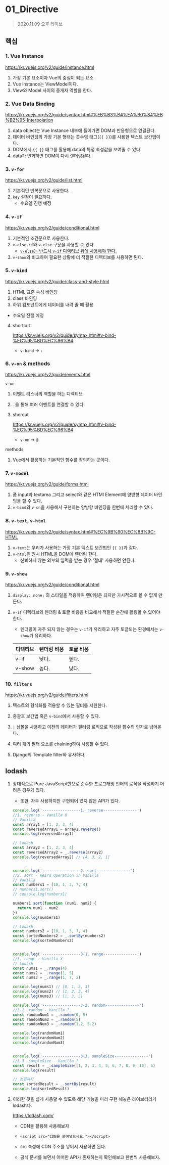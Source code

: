 # 01_Directive

> 2020.11.09 오후 라이브



## 핵심

### 1. Vue Instance

https://kr.vuejs.org/v2/guide/instance.html

1. 가장 기본 요소이자 Vue의 중심이 되는 요소
2. Vue Instance는 ViewModel이다.
3. View와 Model 사이의 중개자 역할을 한다.



### 2. Vue Data Binding

https://kr.vuejs.org/v2/guide/syntax.html#%EB%B3%B4%EA%B0%84%EB%B2%95-Interpolation

1. data object는 Vue Instance 내부에 들어가면 DOM과 반응형으로 연결된다. 
2. 데이터 바인딩의 가장 기본 형태는 콧수염 태그(`{{ }}`)를 사용한 텍스트 보간법이다.
3. DOM에서 `{{ }}` 태그를 활용해 data의 특정 속성값을 보여줄 수 있다. 
4. data가 변화하면 DOM이 다시 렌더링된다.



### 3. `v-for`

https://kr.vuejs.org/v2/guide/list.html

1. 기본적인 반복문으로 사용한다. 
2. `key` 설정이 필요하다.
   - 수요일 진행 예정



### 4. `v-if `

https://kr.vuejs.org/v2/guide/conditional.html

1. 기본적인 조건문으로 사용한다.
2. `v-else-if`와 `v-else` 구문을 사용할 수 있다.
   - <u>`v-else`는 반드시 `v-if` 디렉티브 뒤에 사용해야 한다.</u>
3. `v-show`와 비교하여 필요한 상황에 더 적절한 디렉티브를 사용하면 된다.



### 5. `v-bind`

https://kr.vuejs.org/v2/guide/class-and-style.html

1. HTML 표준 속성 바인딩
2. class 바인딩
3. 하위 컴포넌트에게 데이터를 내려 줄 때 활용
   
- 수요일 진행 예정
  
4. shortcut 

   https://kr.vuejs.org/v2/guide/syntax.html#v-bind-%EC%95%BD%EC%96%B4

   - `v-bind` -> `:`



### 6. `v-on` & methods

https://kr.vuejs.org/v2/guide/events.html

`v-on`

1. 이벤트 리스너의 역할을 하는 디렉티브

2. `.`을 통해 여러 이벤트를 연결할 수 있다.

3. shorcut

   https://kr.vuejs.org/v2/guide/syntax.html#v-bind-%EC%95%BD%EC%96%B4

   - `v-on` -> `@`



methods

1. Vue에서 활용하는 기본적인 함수를 정의하는 곳이다.



### 7. `v-model`

https://kr.vuejs.org/v2/guide/forms.html

1. 폼 input과 textarea 그리고 select와 같은 HTMl Element에 양방향 데이터 바인딩을 할 수 있다. 
2. `v-bind`와 `v-on`을 사용해서 구현하는 양방향 바인딩을 한번에 처리할 수 있다.





### 8. `v-text`, `v-html`

https://kr.vuejs.org/v2/guide/syntax.html#%EC%9B%90%EC%8B%9C-HTML

1. `v-text`는 우리가 사용하는 가장 기본 텍스트 보간법인 `{{ }}`과 같다.
2. `v-html`은 원시 HTML을 DOM에 렌더링 한다. 
   - 신뢰하지 않는 외부의 입력을 받는 경우 '절대' 사용하면 안된다.



### 9. `v-show`

https://kr.vuejs.org/v2/guide/conditional.html

1. `display: none;` 의 스타일을 적용하여 렌더링은 되지만 가시적으로 볼 수 없게 만든다. 

2. `v-if` 디렉티브와 렌더링 & 토글 비용을 비교해서 적절한 순간에 활용할 수 있어야 한다.

   - 렌더링이 자주 되지 않는 경우는 `v-if`가 유리하고 자주 토글되는 환경에서는 `v-show`가 유리하다.

   | 디렉티브 | 렌더링 비용 | 토글 비용 |
   | -------- | ----------- | --------- |
   | v-if     | 낮다.       | 높다.     |
   | v-show   | 높다.       | 낮다.     |

   

### 10.  `filters`

https://kr.vuejs.org/v2/guide/filters.html

1. 텍스트의 형식화를 적용할 수 있는 필터를 지원한다. 
2. 중괄호 보간법 혹은 `v-bind`에서 사용할 수 있다.
3. `|` 심볼을 사용하고 이전의 데이터가 필터링 로직으로 작성된 함수의 인자로 넘어온다.
4. 여러 개의 필터 요소를 chaining하여 사용할 수 있다.

5. Django의 Template filter와 유사하다.





## lodash

1. 상대적으로 Pure JavaScript만으로 순수한 프로그래밍 언어의 로직을 작성하기 어려운 경우가 있다.

   - 또한, 자주 사용하지만 구현되어 있지 않은 API가 있다.

   ```javascript
   console.log('-----------------1. reverse---------------')
   //1. reverse - Vanilla O
   // Vanilla
   const array1 = [1, 2, 3, 4]
   const reversedArray1 = array1.reverse()
   console.log(reversedArray1)
   
   // Lodash
   const array2 = [1, 2, 3, 4]
   const reversedArray2 = _.reverse(array2)
   console.log(reversedArray2) // [4, 3, 2, 1]
   
   
   console.log('-----------------2. sort---------------')
   //2. sort - Weird Operation in Vanilla 
   // Vanilla 
   const numbers1 = [10, 1, 3, 7, 4]
   // numbers1.sort()
   // console.log(numbers1)
   
   numbers1.sort(function (num1, num2) {
     return num1 - num2
   })
   console.log(numbers1)
   
   // Lodash
   const numbers2 = [10, 1, 3, 7, 4]
   const sortedNumbers2 = _.sortBy(numbers2)
   console.log(sortedNumbers2)
   
   
   console.log('-----------------3-1. range---------------')
   //3. range - Vanilla X
   // Lodash
   const nums1 = _.range(4)
   const nums2 = _.range(1, 5)
   const nums3 = _.range(1, 7, 2)
   
   console.log(nums1) // [0, 1, 2, 3]
   console.log(nums2) // [1, 2, 3, 4]
   console.log(nums3) // [1, 3, 5]
   
   console.log('-----------------3-2. random---------------')
   //3-2. random - Vanilla ?
   const randomNum1 = _.random(0, 5)
   const randomNum2 = _.random(5)
   const randomNum3 = _.random(1.2, 5.2)
   
   console.log(randomNum1)
   console.log(randomNum2)
   console.log(randomNum3)
   
   
   console.log('-----------------3-3. sampleSize---------------')
   //3-3. sampleSize - Vanilla ?
   const result = _.sampleSize([1, 2, 3, 4, 5, 6, 7, 8, 9, 10], 6)
   console.log(result)
   
   // 정렬까지
   const sortedResult = _.sortBy(result)
   console.log(sortedResult)
   ```

2. 이러한 것을 쉽게 사용할 수 있도록 해당 기능을 미리 구현 해놓은 라이브러리가 lodash다.

   https://lodash.com/

   - CDN을 활용해 사용해보자
   - `<script src="CDN을 붙여넣으세요."></script>` 

   - src 속성에 CDN 주소를 넣어서 사용하면 된다.
   - 공식 문서를 보면서 어떠한 API가 존재하는지 확인해보고 한번씩 사용해보자.
